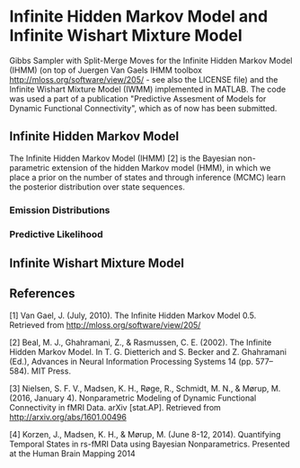# Infinite Hidden Markov Model and Infinite Wishart Mixture Model
Gibbs Sampler with Split-Merge Moves for the Infinite Hidden Markov Model (IHMM) (on top of Juergen Van Gaels IHMM toolbox http://mloss.org/software/view/205/ - see also the LICENSE file) and the Infinite Wishart Mixture Model (IWMM) implemented in MATLAB. The code was used a part of a publication "Predictive Assesment of Models for Dynamic Functional Connectivity", which as of now has been submitted. 


## Infinite Hidden Markov Model
The Infinite Hidden Markov Model (IHMM) [2] is the Bayesian non-parametric extension of the hidden Markov model (HMM), in which we place a prior on the number of states and through inference (MCMC) learn the posterior distribution over state sequences. 


### Emission Distributions


### Predictive Likelihood


## Infinite Wishart Mixture Model



## References
[1] Van Gael, J. (July, 2010). The Infinite Hidden Markov Model 0.5. Retrieved from http://mloss.org/software/view/205/

[2] Beal, M. J., Ghahramani, Z., & Rasmussen, C. E. (2002). The Infinite Hidden Markov Model. In T. G. Dietterich and S. Becker and Z. Ghahramani (Ed.), Advances in Neural Information Processing Systems 14 (pp. 577–584). MIT Press.

[3] Nielsen, S. F. V., Madsen, K. H., Røge, R., Schmidt, M. N., & Mørup, M. (2016, January 4). Nonparametric Modeling of Dynamic Functional Connectivity in fMRI Data. arXiv [stat.AP]. Retrieved from http://arxiv.org/abs/1601.00496

[4] Korzen, J., Madsen, K. H., & Mørup, M. (June 8-12, 2014). Quantifying Temporal States in rs-fMRI Data using Bayesian Nonparametrics. Presented at the Human Brain Mapping 2014

